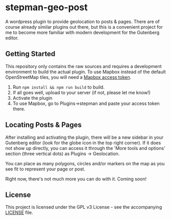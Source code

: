 # stepman-geo-post
A wordpress plugin to provide geolocation to posts &amp; pages. There are of course already similar plugins out there, but this is a convenient project for me to become more familiar with modern development for the Gutenberg editor.

## Getting Started

This repository only contains the raw sources and requires a development environment to build the actual plugin. To use Mapbox instead of the default OpenStreetMap tiles, you will need a [Mapbox access token](https://docs.mapbox.com/help/how-mapbox-works/access-tokens/).

1. Run `npm install && npm run build` to build.
1. If all goes well, upload to your server (if not, please let me know!)
1. Activate the plugin
1. To use Mapbox, go to Plugins->stepman and paste your access token there.

## Locating Posts & Pages

After installing and activating the plugin, there will be a new sidebar in your Gutenberg editor (look for the globe icon in the top right corner). If it does not show up directly, you can access it through the 'More tools and options' section (three vertical dots) as Plugins -> Geolocation.

You can place as many polygons, circles and/or markers on the map as you see fit to represent your page or post.

Right now, there's not much more you can do with it. Coming soon!

## License

This project is licensed under the GPL v3 License - see the accompanying [LICENSE](LICENSE) file.